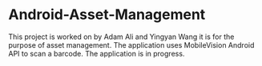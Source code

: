 # Android-Asset-Management

This project is worked on by Adam Ali and Yingyan Wang it is for the purpose of asset management. The application uses MobileVision Android API to scan a barcode. The application is in progress.
